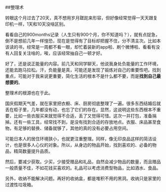 ##整理术

转眼这个月过去了20天，真不想用岁月蹉跎来形容，但好像经常觉得一天天跟复印机一样，1天和10天没啥区别。

看看自己的900months记录（人生只有900个月，你不知道吗？），就有点捉急，倒不是想前几年一样惶恐，现在是觉得有了目标却把握不住，分不清主次。比如本该读的书，经常是一周都不看一眼，却忙着装新的app啦、刷个微博啦、看看有没有人回复关注啥的，唉，应该经常抽自己一顿才好。

好了，还是说正能量的内容。前几天和同学聊天，他说我身处负能量的工作环境，还能去跑马拉松。汗，负能量是真，可能还是发现了锻炼对自己的重要性吧。找到重点，可能对于我来说更重要，简化生活的根本不是什么都不要，而是**找到自己最想要的**。

整理术的根源也在于此。

国庆假期天气差，就在家里把衣橱、床、厨房彻底整理了一遍。很多东西结婚后就丢在柜子里，几年都没有动，也忘了它们的存在。显然，这说明这些东西根本不重要，比如一些衣服买来就觉得不合适，丢了又觉得可惜。这次一并打包，准备捐掉。还有一些工具，经常找不到，是没有找到合适的存放地点。衣服、床品甚至食物，有足够的替换、储备就够了，其他的真的没有必要占用空间。

可能日本人的居住环境狭小，也就更注重整理。同样，像无印良品这样的简洁设计，也是很多人心仪的对象。所以，从身边的物品开始，找到喜欢的、必备的物品，精简数量提升品质。

然后，要减少获取。少买，少接受赠品和礼品，自然会减少物品的数量，而且赠品一般质量不佳，不如花钱买喜欢的。礼品可以考虑消费型物品，比如酒水、食品。

另外，收纳不能解决问题。再好的收纳盒，都是堆积不用的黑洞。收纳只是家里的过渡性垃圾箱。

